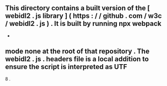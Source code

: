 This
directory
contains
a
built
version
of
the
[
webidl2
.
js
library
]
(
https
:
/
/
github
.
com
/
w3c
/
webidl2
.
js
)
.
It
is
built
by
running
npx
webpack
-
-
mode
none
at
the
root
of
that
repository
.
The
webidl2
.
js
.
headers
file
is
a
local
addition
to
ensure
the
script
is
interpreted
as
UTF
-
8
.
